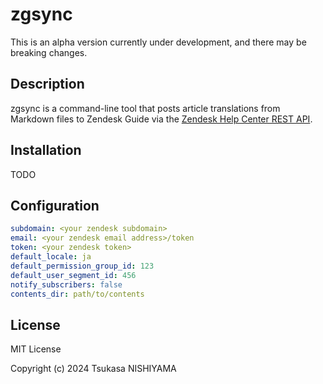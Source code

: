 # zgsync

This is an alpha version currently under development, and there may be breaking changes.

## Description

zgsync is a command-line tool that posts article translations from Markdown files to Zendesk Guide via the [Zendesk Help Center REST API](https://developer.zendesk.com/api-reference/help_center/help-center-api/introduction/).

## Installation

TODO

## Configuration

```yaml
subdomain: <your zendesk subdomain>
email: <your zendesk email address>/token
token: <your zendesk token>
default_locale: ja
default_permission_group_id: 123
default_user_segment_id: 456
notify_subscribers: false
contents_dir: path/to/contents
```

## License

MIT License

Copyright (c) 2024 Tsukasa NISHIYAMA
